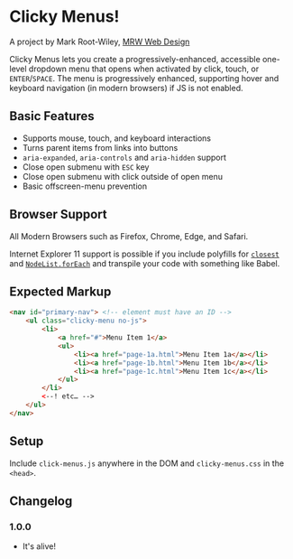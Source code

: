 # Clicky Menus!
A project by Mark Root-Wiley, [MRW Web Design](https://MRWweb.com)

Clicky Menus lets you create a progressively-enhanced, accessible one-level dropdown menu that opens when activated by click, touch, or `ENTER`/`SPACE`. The menu is progressively enhanced, supporting hover and keyboard navigation (in modern browsers) if JS is not enabled.

## Basic Features
- Supports mouse, touch, and keyboard interactions
- Turns parent items from links into buttons
- `aria-expanded`, `aria-controls` and `aria-hidden` support
- Close open submenu with `ESC` key
- Close open submenu with click outside of open menu
- Basic offscreen-menu prevention

## Browser Support

All Modern Browsers such as Firefox, Chrome, Edge, and Safari.

Internet Explorer 11 support is possible if you include polyfills for [`closest`](https://developer.mozilla.org/en-US/docs/Web/API/Element/closest#polyfill) and [`NodeList.forEach`](https://developer.mozilla.org/en-US/docs/Web/API/NodeList/forEach#Polyfill) and transpile your code with something like Babel.

## Expected Markup

```html
<nav id="primary-nav"> <!-- element must have an ID -->
	<ul class="clicky-menu no-js">
		<li>
			<a href="#">Menu Item 1</a>
			<ul>
				<li><a href="page-1a.html">Menu Item 1a</a></li>
				<li><a href="page-1b.html">Menu Item 1b</a></li>
				<li><a href="page-1c.html">Menu Item 1c</a></li>
			</ul>
		</li>
		<--! etc… -->
	</ul>
</nav>
```

## Setup
Include `click-menus.js` anywhere in the DOM and `clicky-menus.css` in the `<head>`.

## Changelog

### 1.0.0
- It's alive!